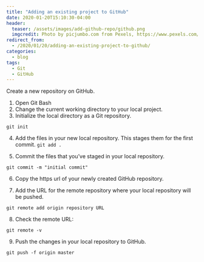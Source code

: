 ```yaml
---
title: "Adding an existing project to GitHub"
date: 2020-01-20T15:10:30-04:00
header:
  teaser: /assets/images/add-github-repo/github.png
  imgcredit: Photo by picjumbo.com from Pexels, https://www.pexels.com/photo/white-printer-paper-196645/, cropped and resized
redirect_from:
  - /2020/01/20/adding-an-existing-project-to-github/
categories:
  - blog
tags:
  - Git
  - GitHub
--- 
```


Create a new repository on GitHub.

1. Open Git Bash
2. Change the current working directory to your local project.
3. Initialize the local directory as a Git repository.

```git init```

4. Add the files in your new local repository. This stages them for the first commit.
```git add .```

5. Commit the files that you’ve staged in your local repository.

```git commit -m "initial commit"```

6. Copy the https url of your newly created GitHub repository.

7. Add the URL for the remote repository where your local repository will be pushed.

```git remote add origin repository URL```

8. Check the remote URL: 

```git remote -v```

9. Push the changes in your local repository to GitHub.

```git push -f origin master```
